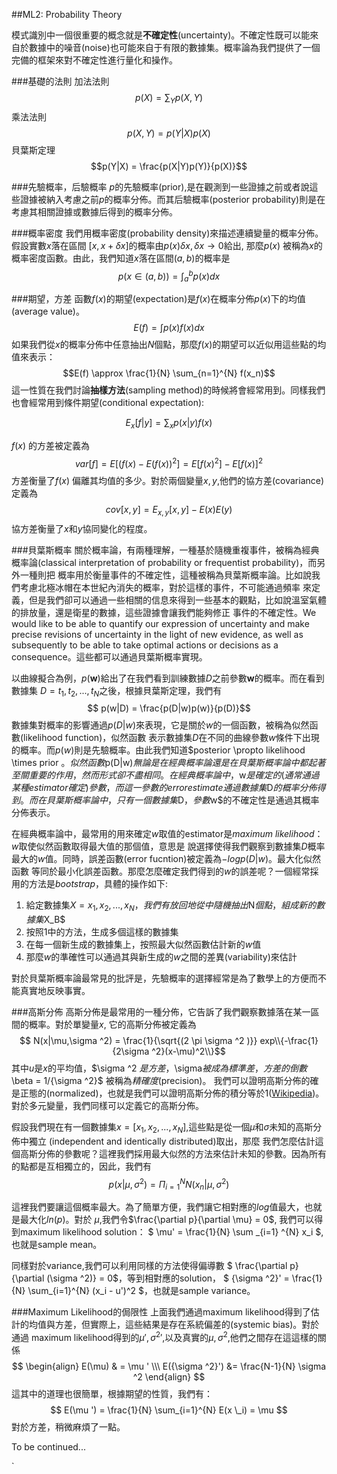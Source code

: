 ##ML2: Probability Theory

模式識別中一個很重要的概念就是**不確定性**(uncertainty)。不確定性既可以能來自於數據中的噪音(noise)也可能來自于有限的數據集。概率論為我們提供了一個完備的框架來對不確定性進行量化和操作。

###基礎的法則
加法法則
$$p(X) = \sum_{Y}p(X,Y)$$
乘法法則
$$p(X,Y) = p(Y|X)p(X)$$
貝葉斯定理
$$p(Y|X) = \frac{p(X|Y)p(Y)}{p(X)}$$

###先驗概率，后驗概率
$p$的先驗概率(prior),是在觀測到一些證據之前或者說這些證據被納入考慮之前$p$的概率分佈。而其后驗概率(posterior probability)則是在考慮其相關證據或數據后得到的概率分佈。

###概率密度
我們用概率密度(probability density)來描述連續變量的概率分佈。假設實數$x$落在區間
$[x,x+\delta x]$的概率由$p(x)\delta x, \delta x \rightarrow 0$給出,
那麼$p(x)$ 被稱為$x$的概率密度函數。由此，我們知道$x$落在區間$(a,b)$的概率是
$$ p(x \in (a,b)) = \int_{a}^{b} p(x)dx$$

###期望，方差
函數$f(x)$的期望(expectation)是$f(x)$在概率分佈$p(x)$下的均值(average value)。
$$ E(f) = \int p(x)f(x)dx $$
如果我們從$x$的概率分佈中任意抽出$N$個點，那麼$f(x)$的期望可以近似用這些點的均值來表示：
$$E(f) \approx \frac{1}{N} \sum_{n=1}^{N} f(x_n)$$
這一性質在我們討論**抽樣方法**(sampling method)的時候將會經常用到。同樣我們也會經常用到條件期望(conditional expectation):

$$ E_x[f|y] = \sum_{x}p(x|y) f(x)$$ 

$f(x)$ 的方差被定義為
$$ var[f] = E[(f(x)-E(f(x))^2] 
= E[f(x)^2] - E[f(x)]^2 $$
方差衡量了$f(x)$ 偏離其均值的多少。對於兩個變量$x,y$,他們的協方差(covariance)定義為
$$ cov[x,y] = E_{x,y} [x,y] - E(x)E(y)$$
協方差衡量了$x$和$y$協同變化的程度。

###貝葉斯概率
關於概率論，有兩種理解，一種基於隨機重複事件，被稱為經典概率論(classical interpretation of probability or frequentist probability)，而另外一種則把
概率用於衡量事件的不確定性，這種被稱為貝葉斯概率論。比如說我們考慮北極冰帽在本世紀內消失的概率，對於這樣的事件，不可能通過頻率
來定義，但是我們卻可以通過一些相關的信息來得到一些基本的觀點，比如說溫室氣體的排放量，還是衛星的數據，這些證據會讓我們能夠修正
事件的不確定性。We would like to be able to quantify our expression of uncertainty and make precise revisions 
of uncertainty in the light of new evidence, as well as subsequently to be able to take optimal actions or decisions
as a consequence。這些都可以通過貝葉斯概率實現。

以曲線擬合為例，$p(\mathbf{w})$給出了在我們看到訓練數據$D$之前參數$\mathbf{w}$的概率。而在看到數據集
$D={t_1,t_2,...,t_N}$之後，根據貝葉斯定理，我們有
$$ p(w|D) = \frac{p(D|w)p(w)}{p(D)}$$
數據集對概率的影響通過$p(D|w)$來表現，它是關於$w$的一個函數，被稱為似然函數(likelihood function)，似然函數
表示數據集$D$在不同的曲線參數$w$條件下出現的概率。而$p(w)$則是先驗概率。由此我們知道$posterior \propto
likelihood \times prior $。似然函數$p(D|w)$無論是在經典概率論還是在貝葉斯概率論中都起著至關重要的作用，然而形式卻
不盡相同。在經典概率論中，$w$是確定的(通常通過某種estimator確定)參數，而這一參數的error estimate通過數據集$D$的概率
分佈得到。而在貝葉斯概率論中，只有一個數據集$D$，參數$w$的不確定性是通過其概率分佈表示。

在經典概率論中，最常用的用來確定$w$取值的estimator是*maximum likelihood*：$w$取使似然函數取得最大值的那個值，意思是
說選擇使得我們觀察到數據集$D$概率最大的$w$值。同時，誤差函數(error fucntion)被定義為$-log p(D|w)$。最大化似然函數
等同於最小化誤差函數。那麼怎麼確定我們得到的$w$的誤差呢？一個經常採用的方法是*bootstrap*，具體的操作如下:

1. 給定數據集$X = {x_1,x_2,...,x_N}，我們有放回地從中隨機抽出$N$個點，組成新的數據集$X_B$
2. 按照1中的方法，生成多個這樣的數據集
3. 在每一個新生成的數據集上，按照最大似然函數估計新的$w$值
4. 那麼$w$的準確性可以通過其與新生成的$w$之間的差異(variability)來估計

對於貝葉斯概率論最常見的批評是，先驗概率的選擇經常是為了數學上的方便而不能真實地反映事實。

###高斯分佈
高斯分佈是最常用的一種分佈，它告訴了我們觀察數據落在某一區間的概率。對於單變量$x$, 它的高斯分佈被定義為
$$ N(x|\mu,\sigma ^2) = \frac{1}{\sqrt{(2 \pi \sigma ^2 )}} exp\\{-\frac{1}{2\sigma ^2}(x-\mu)^2\\}$$
其中$u$是$x$的平均值，$\sigma ^2 $是方差，$\sigma$被成為標準差，方差的倒數$\beta = 1/{\sigma ^2}$
被稱為*精確度*(precision)。
我們可以證明高斯分佈的確是正態的(normalized)，也就是我們可以證明高斯分佈的積分等於1([Wikipedia](http://en.wikipedia.org/wiki/Gaussian_integral))。
對於多元變量，我們同樣可以定義它的高斯分佈。

假設我們現在有一個數據集$x = [x_1,x_2,...,x_N]$,這些點是從一個$\mu$和$\sigma$未知的高斯分佈中獨立
(independent and identically distributed)取出，那麼
我們怎麼估計這個高斯分佈的參數呢？這裡我們採用最大似然的方法來估計未知的參數。因為所有的點都是互相獨立的，因此，我們有
$$p(x|\mu,\sigma ^2) = \Pi_{i=1}^{N} N(x_n|\mu,\sigma ^2)$$

這裡我們要讓這個概率最大。為了簡單方便，我們讓它相對應的$log$值最大，也就是最大化$ln(p)$。對於
$\mu$,我們令$\frac{\partial p}{\partial \mu} = 0$, 我們可以得到maximum likelihood solution：
$ \mu'  = \frac{1}{N} \sum _{i=1} ^{N} x_i $,
也就是sample mean。

同樣對於variance,我們可以利用同樣的方法使得偏導數 
$ \frac{\partial p}{\partial (\sigma ^2)} = 0$，等到相對應的solution，
$ {\sigma ^2}' = \frac{1}{N} \sum_{i=1}^{N} (x_i - u')^2 $，也就是sample variance。

###Maximum Likelihood的侷限性
上面我們通過maximum likelihood得到了估計的均值與方差，但實際上，這些結果是存在系統偏差的(systemic bias)。對於通過
maximum likelihood得到的$\mu',{\sigma^2}'$,以及真實的$\mu, \sigma^2$,他們之間存在這這樣的關係
$$
\begin{align}
E(\mu) & = \mu ' \\\
E({\sigma ^2}') &= \frac{N-1}{N} \sigma ^2
\end{align}
$$
這其中的道理也很簡單，根據期望的性質，我們有：
$$
E(\mu ') = \frac{1}{N} \sum_{i=1}^{N} 
E(x \_i) = \mu
$$
對於方差，稍微麻煩了一點。

To be continued...
  
`
<script type="text/x-mathjax-config">
MathJax.Hub.Config({tex2jax: {inlineMath: [['$','$'], ['\\(','\\)']]}});
</script>
<script type="text/x-mathjax-config">
  MathJax.Hub.Config({ TeX: { extensions: ["autobold.js"] }});
</script>
<script type="text/javascript"
    src="http://cdn.mathjax.org/mathjax/latest/MathJax.js?config=TeX-AMS_HTML">
</script>
<script type="text/javascript"
src="http://cdn.mathjax.org/mathjax/latest/MathJax.js?config=TeX-AMS-MML_HTMLorMML">
</script>






























